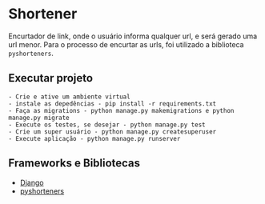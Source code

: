 # Shortener
Encurtador de link, onde o usuário informa qualquer url, e será gerado uma url menor. Para o processo de encurtar as urls, foi utilizado a biblioteca `pyshorteners`.

## Executar projeto
```
- Crie e ative um ambiente virtual
- instale as depedências - pip install -r requirements.txt
- Faça as migrations - python manage.py makemigrations e python manage.py migrate
- Execute os testes, se desejar - python manage.py test
- Crie um super usuário - python manage.py createsuperuser
- Execute aplicação - python manage.py runserver
```

## Frameworks e Bibliotecas
- [Django](https://www.djangoproject.com/)
- [pyshorteners](https://pyshorteners.readthedocs.io/en/latest/)